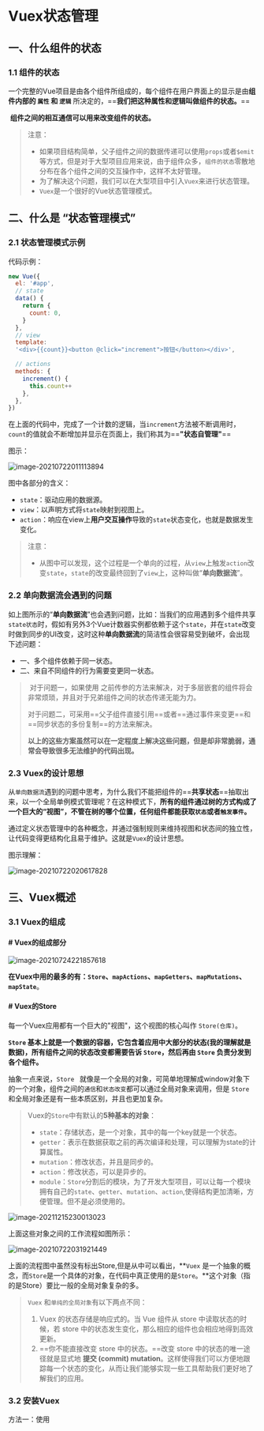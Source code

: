 # Vuex状态管理

## 一、什么组件的状态

### 1.1 组件的状态

​		一个完整的Vue项目是由各个组件所组成的，每个组件在用户界面上的显示是由**组件内部的 `属性` 和 `逻辑`** 所决定的，==**我们把这种属性和逻辑叫做组件的状态。**==

​		**组件之间的相互通信可以用来改变组件的状态。**

>注意：
>
>- 如果项目结构简单，父子组件之间的数据传递可以使用`props`或者`$emit`等方式，但是对于大型项目应用来说，由于组件众多，`组件的状态`零散地分布在各个组件之间的交互操作中，这样不太好管理。
>- 为了解决这个问题，我们可以在大型项目中引入`Vuex`来进行状态管理。
>- `Vuex`是一个很好的Vue状态管理模式。



## 二、什么是 “状态管理模式”

### 2.1 状态管理模式示例

代码示例：

```js
new Vue({
  el: '#app',
  // state
  data() {
    return {
      count: 0,
    }
  },
  // view
  template:
  '<div>{{count}}<button @click="increment">按钮</button></div>',

  // actions
  methods: {
    increment() {
      this.count++
    },
  },
})
```

在上面的代码中，完成了一个计数的逻辑，当`increment`方法被不断调用时，`count`的值就会不断增加并显示在页面上，我们称其为==**"状态自管理"**==

图示：

![image-20210722011113894](https://cdn.jsdelivr.net/gh/threey333/Picture/img/20211117004833.png)

图中各部分的含义：

- `state`：驱动应用的数据源。
- `view`：以声明方式将`state`映射到视图上。
- `action`：响应在view上**用户交互操作**导致的`state`状态变化，也就是数据发生变化。

>注意：
>
>- 从图中可以发现，这个过程是一个单向的过程，从`view`上触发`action`改变`state`，`state`的改变最终回到了`view`上，这种叫做“**单向数据流**”。



### 2.2 单向数据流会遇到的问题

如上图所示的“**单向数据流**”也会遇到问题，比如：当我们的应用遇到多个组件共享`state状态`时，假如有另外3个Vue计数器实例都依赖于这个`state`，并在`state`改变时做到同步的UI改变，这时这种**单向数据流**的简洁性会很容易受到破坏，会出现下述问题：

- 一、多个组件依赖于同一状态。
- 二、来自不同组件的行为需要变更同一状态。

>​		对于问题一，如果使用 之前传参的方法来解决，对于多层嵌套的组件将会非常烦琐，并且对于兄弟组件之间的状态传递无能为力。
>
>​		对于问题二，可采用==父子组件直接引用==或者==通过事件来变更==和==同步状态的多份复制==的方法来解决。
>
>​		**以上的这些方案虽然可以在一定程度上解决这些问题，但是却非常脆弱，通常会导致很多无法维护的代码出现。**



### 2.3 Vuex的设计思想

​		从`单向数据流`遇到的问题中思考，为什么我们不能把组件的==**共享状态**==抽取出来，以一个全局单例模式管理呢？在这种模式下，**所有的组件通过树的方式构成了一个巨大的“视图”，不管在树的哪个位置，任何组件都能获取`状态`或者`触发事件`。**

​		通过定义状态管理中的各种概念，并通过强制规则来维持视图和状态间的独立性，让代码变得更结构化且易于维护。这就是`Vuex`的设计思想。

图示理解：

![image-20210722020617828](https://cdn.jsdelivr.net/gh/threey333/Picture/img/20211117004840.png)



## 三、Vuex概述

### 3.1 Vuex的组成

#### # Vuex的组成部分

![image-20210724221857618](https://cdn.jsdelivr.net/gh/threey333/Picture/img/20211117004844.png)

**在Vuex中用的最多的有：`Store`、`mapActions`、`mapGetters`、`mapMutations`、`mapState`**。



#### # Vuex的Store

每一个Vuex应用都有一个巨大的"视图"，这个视图的核心叫作 `Store(仓库)`。

**`Store` 基本上就是一个数据的容器，它包含着应用中大部分的状态(我的理解就是数据)，所有组件之间的状态改变都需要告诉 `Store`，然后再由 `Store` 负责分发到各个组件。**

抽象一点来说，`Store ` 就像是一个全局的对象，可简单地理解成window对象下的一个对象，组件之间的`通信`和`状态改变`都可以通过全局对象来调用，但是 `Store  ` 和全局对象还是有一些本质区别，并且也更加复杂。

>Vuex的`Store`中有默认的**5种基本的对象**：
>
>- `state`：存储状态，是一个对象，其中的每一个key就是一个状态。
>- `getter`：表示在数据获取之前的再次编译和处理，可以理解为state的计算属性。
>- `mutation`：修改状态，并且是同步的。
>- `action`：修改状态，可以是异步的。
>- `module`：`Store`分割后的模块，为了开发大型项目，可以让每一个模块拥有自己的`state`、`getter`、`mutation`、`action`,使得结构更加清晰，方便管理。但不是必须使用的。

![image-20211215230013023](https://cdn.jsdelivr.net/gh/threey333/Picture/img/20211215230021.png)

上面这些对象之间的工作流程如图所示：

![image-20210722031921449](https://cdn.jsdelivr.net/gh/threey333/Picture/img/20211117004848.png)

上面的流程图中虽然没有标出Store,但是从中可以看出，**`Vuex` 是一个抽象的概念，而`Store`是一个具体的对象，在代码中真正使用的是`Store`。**这个对象（指的是Store）要比一般的全局对象复杂的多。

>`Vuex` 和`单纯的全局对象`有以下两点不同：
>
>1. Vuex 的状态存储是响应式的。当 Vue 组件从 store 中读取状态的时候，若 store 中的状态发生变化，那么相应的组件也会相应地得到高效更新。
>2. ==你不能直接改变 store 中的状态。==改变 store 中的状态的唯一途径就是显式地 **提交 (commit) mutation**。这样使得我们可以方便地跟踪每一个状态的变化，从而让我们能够实现一些工具帮助我们更好地了解我们的应用。



### 3.2 安装Vuex

方法一：使用<script>标签的方式导入Vuex，**前提是必须先导入Vue.js**。

```html
<script src="https://cdn.jsdelivr.net/npm/vue@2.6.14/dist/vue.js"></script>
<script src="https://unpkg.com/vuex@3.6.2/dist/vuex.js"></script>
```

方法二：使用npm安装Vuex。

```bash
npm install vuex --save
```

方法三：使用Yarn安装Vuex。

```bash
yarn add vuex
```

**在一个模块化的打包系统中，您必须显式地通过 `Vue.use()` 来安装 Vuex：**

```js
import Vue from 'vue'
import Vuex from 'vuex'

Vue.use(Vuex) // ==>这样在Vue实例对象才能使用该插件
```



>**==注意：==**
>
>Vuex 依赖 [Promise (opens new window)](https://developer.mozilla.org/zh-CN/docs/Web/JavaScript/Guide/Using_promises)。如果你支持的浏览器并没有实现 Promise (比如 IE)，那么你可以使用一个 polyfill 的库，例如 [es6-promise (opens new window)](https://github.com/stefanpenner/es6-promise)。
>
>你可以通过 CDN 将其引入：
>
>```html
><script src="https://cdn.jsdelivr.net/npm/es6-promise@4/dist/es6-promise.auto.js"></script>
>```
>
>然后 `window.Promise` 会自动可用。
>
>如果你喜欢使用诸如 npm 或 Yarn 等包管理器，可以按照下列方式执行安装：
>
>```bash
>npm install es6-promise --save # npm
>yarn add es6-promise # Yarn
>```
>
>或者更进一步，将下列代码添加到你使用 Vuex 之前的一个地方：
>
>```js
>import 'es6-promise/auto'
>```
>
>



### 3.3 一个简单的Store案例

代码示例：

```html
<script src="./Vue资源文件/vue.js"></script>
<script src="./Vue资源文件/vuex.js"></script>
<script>
  const store = new Vuex.Store({
    state: {
      count: 0,
    },
    mutations: {
      increment:function (state) {
        state.count++
      },
    },
  })
  store.commit('increment')
  console.log(store.state.count)
</script>
```

**==注意：commit方法的参数就是store中定义得到mutation的key值。==**

![image-20210722042645041](https://cdn.jsdelivr.net/gh/threey333/Picture/img/20211117004855.png)

代码演示图示：

![image-20210722040130457](https://cdn.jsdelivr.net/gh/threey333/Picture/img/20211117004859.png)

为了在 Vue 组件中能访问到 `this.$store` property，我们需要为 Vue 实例提供创建好的 store。做法如下：

```js
new Vue({
  el: '#app',
  store: store,
  //ES6 则是执行属性简洁表示法store.
})
```



### 3.4 与Vue组件简单配合使用案例

代码：在 `App.vue` 组件中：

```html
<template>
  <div id="app">
    <button @click="add">点我+3</button>
    <h1>{{count}}</h1>
  </div>
</template>

<script>
export default {
  name: 'App',
  props: {
    result: {
      type: String,
      default: 'You look so good'
    }
  },
  data () {
    return {
      title: 'hello world'
    }
  },
  computed: {
    ...mapState({ count: state => state.count }),
    fullName () {
      return this.$store.getters.fullName
    }
  },
  methods: {
    add () {
      this.increment({ num: 3 })
    },
    ...mapMutations({
      increment: 'increment'  // =>这里使用别名，别名的键值对应的是mutations中的方法
    })
  }
}
```

在 `mutations.js` 中：

```js
export default {
  increment (state, { num }) {
    state.count += num
  }
}

//=>结果是每次点击按钮都会+3
```



### 3.5 总结

再次强调，我们通过`提交 mutation `的方式，而非直接改变 `store.state.count`，是因为我们想要更明确地追踪到状态的变化。这个简单的约定能够让你的意图更加明显，这样你在阅读代码的时候能更容易地解读应用内部的状态改变。此外，这样也让我们有机会去实现一些能记录每次状态改变，保存状态快照的调试工具。有了它，我们甚至可以实现如时间穿梭般的调试体验。

**由于 store 中的状态是响应式的，在组件中调用 store 中的状态简单到仅需要在计算属性中返回即可。触发变化也仅仅是在组件的 methods 中提交 mutation。**

```vue
在Vue组件中
...
computed:{
  info(){
    return this.$store.state.info
  }
}，
methods:{
  changeInfo(){
    this.$store.commit('changeInfo')
  }
}
```



## 四、State

### 4.1 State的用法

`state`的主要作用是保存状态，通俗来讲，状态就是由 **"键-值对"**组成的对象。

> **在Vue组件中，读取状态最简单的方法就是在计算属性中返回某个状态。**

代码示例：

```js
<div id="app">
  <counter />
  </div>
<script src="./Vue资源文件/vue.js"></script>
<script src="./Vue资源文件/vuex.js"></script>
<script>
  // 定义store
  const store = new Vuex.Store({
    // 状态是由键值对所组成的对象
    state: {
      count: 3,
    },
    mutations: {
      increment: function (s) {
        s.count++
      },
    },
  })

// 注册子组件
const counter = {
  template: `<div><h1>{{count}}</h1></div>`,
  computed: {
    count: function () {
      return this.$store.state.count //通过this.$store.state可以获取state
    },
  },
}

const vm = new Vue({
  el: '#app',
  store,
  components: {
    counter,
  },
})
</script>
```

结果图示：

![image-20210723003044357](https://cdn.jsdelivr.net/gh/threey333/Picture/img/20211117004908.png)



### 4.2 State的总结

总结：

一、**==在Vue的根实例中注册store选项，该store实例就会注入到根组件下的所有子组件中。==**

二、通过这样，所有的子组件能通过 `this.$store`访问到 `store`选项，然后更新store和counter组件的实现。

![image-20210723004107264](https://cdn.jsdelivr.net/gh/threey333/Picture/img/20211117004927.png)

更新：

![image-20210723004139954](https://cdn.jsdelivr.net/gh/threey333/Picture/img/20211117004946.png)

![image-20210723004159252](https://cdn.jsdelivr.net/gh/threey333/Picture/img/20211117004950.png)

三、将Store中的`state`赋值给计算属性，这样能构成一条响应式的链路，一旦store中的`state`发生变化，就会触发计算属性也发生变化，这样就能达到==动态更新==。

```js
computed: {
  count: function () {
    return this.$store.state.count //通过this.$store.state可以获取state
  },
}
```

**简单来说就是：今后开发的时候，为了方便使用store中的状态数据，可以把state状态数据赋值给某个组件中的计算属性。**



### 4.3 mapState辅助函数

当一个组件需要获取多个状态的时候，将这些状态都声明为**计算属性**会有些重复和冗余。为了解决这个问题，我们可以使用 **`mapState`** 辅助函数帮助我们生成计算属性，这样能减轻我们的工作量。

==**注意：mapState辅助函数的参数必须数组或对象**==

>**提示：**
>
>- `mapState`辅助函数是Vuex全局对象下的一个方法。
>
>  ```js
>  Vuex.mapState
>  ```
>
>  ![image-20210723013310086](https://cdn.jsdelivr.net/gh/threey333/Picture/img/20211117004957.png)
>
>  ![image-20210723013229865](https://cdn.jsdelivr.net/gh/threey333/Picture/img/20211117005003.png)
>
>  

代码示例：

```html
<div id="app">
  <template>
    <h1>{{countPlusLocalCount}}</h1>
  </template>
</div>
```

```js
const store = new Vuex.Store({
  state: {
    count: 3,
  },
})
const vm = new Vue({
  el: '#app',
  store,
  data() {
    return {
      localCount: 4,
    }
  },
  computed: Vuex.mapState({
    // 箭头函数可使代码更简练
    count: state => state.count,
    // countAlias即计算别名，这里传字符串参数 'count' 等同于 `state => state.count`
    countAlias: 'count',
    // 为了能够使用 `this` 获取局部状态，必须使用常规函数
    countPlusLocalCount: function (state) { 
      return state.count + this.localCount    //两个相加为7
    },
  }),
})
```

结果图示：

![image-20210723015453576](https://cdn.jsdelivr.net/gh/threey333/Picture/img/20211117005008.png)



#### # mapState辅助函数的参数是对象形式

当 `mapState` 辅助函数的参数是对象形式时，有三种写法：

1. 使用箭头函数写法（优点：简洁。缺点：不能获取当前组件的this）
2. 起别名写法
3. 使用普通函数写法 （优点：可以获取当前组件this，然后可以获取当前组件的状态数据）

```js
// 第一种：使用箭头函数写法
computed: {
  ...mapState({
    count: state => state.count
  }), // 使用箭头函数的形式
},

  // 第二种：起别名写法
computed: {
  ...mapState({
    // count: state => state.count
    count: 'count'
  }), 
}


// 第三种：使用普通函数的写法
computed: {
  ...mapState({
    count: function (state) {
      return state.count + this.localCount
    }
  }),
}
```

==注意：==使用箭头函数写法和普通函数写法的时候，key的名称可以自己起。



#### # mapState辅助函数的参数是数组形式

当映射的计算属性的名称与 state 的子节点名称相同时，我们也可以给 `mapState` 传一个**字符串数组**.

代码示例：

```js
const store = new Vuex.Store({
  state: {
    count: 3,
  },
})
const vm = new Vue({
  el: '#app',
  store,
  data() {
    return {
      localCount: 4,
    }
  },
  computed: Vuex.mapState([
    // 映射 this.count 为 store.state.count
    'count'
  ]),
})
```



### 4.4 mapState辅助函数中的别名

有时候，我们映射的时候，想给计算属性起个新的名字,不想用原有的属性名，那就可以像下面这样做，用对象的形式取别名：

```html
<div id="app">{{newName}} {{newage}}</div>
```

```js
const store = new Vuex.Store({
  state: {
    name: '生煎火龙果',
    age: 30,
  },
})

const vm = new Vue({
  store,
  el: '#app',
  computed: Vuex.mapState({
    // 如果想给计算属性起一个新的名字，可以使用别名
    newName: 'name',
    newage: 'age',
  }),
})
```

结果图示：

![image-20210723162256862](https://cdn.jsdelivr.net/gh/threey333/Picture/img/20211117005027.png)





### 4.5 mapState函数利用对象扩展运算符将其与computed属性一起使用

#### # 用法原理说明

**`mapState` 函数返回的是一个对象。**

利用**对象扩展运算符**将`mapState`返回的最终对象传给`computed`计算属性。这样就能将`mapState`函数与`computed`属性一起使用。

```js
computed: {
  localComputed () { /* ... */ },
    // 使用对象展开运算符将此对象混入到外部对象中
    ...mapState({
      // ...
    })
}
```

> **原理：**
>
> **`computed`属性对应的就是一个对象，在对象里面使用对象扩展运算符将 `mapState` 函数返回的对象里面所有可遍历的属性，拷贝到当前对象之中。**

原理简单示例如下：

```js
let obj1 = {
  a: 3,
  b: 5
};
console.log({ ...obj1 });   
结果  //{a: 3, b: 5}
```



#### # 具体用法示例

**具体用法示例代码：**

```html
<div id="app">
  <h1>{{title}}</h1>
  <h2>{{totalTitle}}</h2>
  <h3>{{sumcount}}</h3>
</div>
```

```js
// 对象实例化store
const store = new Vuex.Store({
  state: {
    count1: 10,
    count2: 20,
    title: 'mapState辅助函数配合computed属性使用',
  },
})

const vm = new Vue({
  store,
  el: '#app',
  data() {
    return {
      name: 'yyy',
    }
  },
  computed: {
    title() {
      return this.$store.state.title
    },
    // mapState函数返回的是一个对象
    ...Vuex.mapState({
      totalTitle: function (state) {
        return state.title + this.name
      },
      sumcount: state => state.count1 + state.count2,
    }),
  },
})
```

在脚手架项目开发中，`mapState` 辅助函数需要先导入进来再使用。

```js
import { mapState } from 'vuex'  // => 从vuex解构出mapState辅助函数，然后导入到当前组件中使用。
export default {
  name: 'App',
  components: {
    tabBar
  },
  data() {
    return {
      name: 'yyy',
    }
  },
  computed: {
    title() {
      return this.$store.state.title
    },
    // mapState函数返回的是一个对象
    ...mapState({
      totalTitle: function (state) {
        return state.title + this.name
      },
      sumcount: state => state.count1 + state.count2,
    }),
  },
},
```

结果示例：

![image-20210723023852553](https://cdn.jsdelivr.net/gh/threey333/Picture/img/20211117005033.png)



## 五、Getters

### 5.1 getters的使用

- 如果需要对`Store`中`state状态数据`进行**二次加工**或者**添加一些业务逻辑**，那么这些操作只能在**各自组件的computed属性中进行。**

- 但是如果各组件都需要进行这个相同操作，那么就需要重复多次写，这样会显得很麻烦，这时Vuex中的`Getters对象`就能很好解决这个问题。
- Vuex 允许我们在 store 中定义 `“getters”`（可以认为是 store 的计算属性）。**就像计算属性一样，getter 的返回值会根据它的依赖被缓存起来，且只有当它的依赖值发生了改变才会被重新计算。**

getters的使用：

```html
<div id="app">
  <h1>{{totalcount}}</h1>
</div>
```

```js
const store = new Vuex.Store({
  state: {
    count: 3,
  },
  getters: {
    getFormatCount: function (state) {
      // 对状态数据进行二次加工
      let str = '物料总价:' + state.count * 10 + '元'
      return str
    },
  },
})

const vm = new Vue({
  el: '#app',
  computed: {
    totalcount: function () {
      return this.$store.getters.getFormatCount
    },
  },
  store,
})
```

图示：

![image-20210723173432190](https://cdn.jsdelivr.net/gh/threey333/Picture/img/20211117005038.png)



### 5.2 Getters 可以接受其他 getter 作为第二个参数

`Getters` 中的方法除了有`state`参数之外，也可以接收第二个参数 `getter`，这样就能调用其它 `getter` 的方法，达到复用的效果。

getters方法第二个参数代码示例如下：

```js
getters:{
  otherCount:function(){...},
  getFormatCount:function(state,getters){
      return state.count+getters.otherCount
   }
}
```

用法代码：

```js
const store = new Vuex.Store({
  state: {
    name1: '油炸皮卡丘',
    name2: '蟹汉堡王',
  },
  getters: {
    // 对state状态数据进行二次加工
    sumname: function (state) {
      return `我要吃${state.name1}`
    },
    totalname: function (state, getters) {
      return getters.sumname + '和' + state.name2
    },
  },
})
new Vue({
  el: '#app',
  store,
  computed: {
    totalsum() {
      return this.$store.getters.totalname
    },
  },
})
```

结果图示：

![image-20210723203657740](https://cdn.jsdelivr.net/gh/threey333/Picture/img/20211117005044.png)



### 5.3 getters计算属性返回一个函数

**在Vue组件中通过让getter返回一个函数，来实现给getter传参。**

代码演示：

在 `src/store/index.js` 中：

```js
import Vue from 'vue'
import Vuex from 'vuex'
import state from './state.js'
import getters from './getters.js'
import mutations from './mutations.js'

Vue.use(Vuex)

export default new Vuex.Store({
  state,
  getters,
})
```

在组件文件中：

```vue
<template>
  <div id="app">
    <h1>{{ total }}</h1>
    <h1>{{ total }}</h1>
    <h1>{{ total }}</h1>
    <h1>{{ total }}</h1>
    <h1>{{ total }}</h1>
  </div>
</template>

export default {
  name: 'App',
  computed: {
    total () {
      return this.$store.getters.getFormatCount(30) // => 传递参数30
    }
  },
}
```

在 `getters.js` 中：

```js
export default {
  getFormatCount (state) {
    console.log('执行了1')
    return function (unit) {
      console.log('执行了2')
      return `物价总价:${state.count * unit}元`
    }
  }
}
```

 结果图示：

![image-20211216224934151](C:\Users\YYY\AppData\Roaming\Typora\typora-user-images\image-20211216224934151.png)

>**提示：**
>
>**在getters方法中通过return返回一个函数function，有时有利于你在store中查询某个符合条件的state状态数组数据。**

代码示例：

```js
const store = new Vuex.Store({
  state: {
    todos: [
      { id: 1, text: '...', done: true },
      { id: 2, text: '...', done: false },
    ],
  },
  getters: {
    getTodoById: state => id => {
      return state.todos.find(item => item.id === id)
    },
  },
})
new Vue({
  el: '#app',
  store,
  computed: {
    selecttodo() {
      return this.$store.getters.getTodoById(2)
    },
  },
})
```

结果图示：

![image-20210723225108310](https://cdn.jsdelivr.net/gh/threey333/Picture/img/20211117005106.png)

**==注意：getters在通过方法访问时，每次都会取调用方法，而不是读取缓存的结果。==**



### 5.4 mapGetters辅助函数

#### # mapGetters辅助函数的使用

`mapGetters` 辅助函数仅仅是将 `store` 中的 `getters` 映射到局部计算属性：

```html
<div id="app">
  <h1>{{totaltitle}}</h1>
  <h1>{{doneTodos}}</h1>
  <h1>{{author}}</h1>
</div>
```

```js
const store = new Vuex.Store({
  state: {
    todoList: [
      { id: 1, text: '...', done: true },
      { id: 2, text: '...', done: false },
      { id: 3, text: '...', done: true },
    ],
    name: 'threey',
  },
  getters: {
    doneTodos(state) {
      return state.todoList.filter(item => item.done).length
    },
    author(state) {
      return state.name + '最棒啊！'
    },
  },
})
new Vue({
  el: '#app',
  store,
  data() {
    return {
      title: 'mapGetters',
    }
  },
  computed: {
    totaltitle() {
      return this.title + '辅助函数的使用'
    },
    // 使用对象扩展运算符将 getter 混入 computed 对象中
    ...Vuex.mapGetters(['doneTodos', 'author']),
  },
})
```

结果：

![image-20210723232337843](https://cdn.jsdelivr.net/gh/threey333/Picture/img/20211117005115.png)

#### # getter属性取别名

如果你想将一个 getter 属性另取一个名字，使用**对象形式**：

```js
...mapGetters({
  // => this.otherauthorname 映射为 this.$store.getters.author
   otherauthorname: 'author',
})
```



## 六、Mutations

### 6.1 理解Mutations

**更改 Vuex 的 store 中的状态的唯一方法是`提交mutation`。**

Vuex 中的 `mutations` 非常类似于事件：每个 mutation 都有一个字符串的 **`事件类型 (type)`** 和 一个 **`回调函数 (handler)`**。这个回调函数就是我们实际进行状态更改的地方，并且它会接受 `state` 作为第一个参数：

代码示例：

```html
<div id="app">
  <h1>{{changecount}}</h1>
  <button @click="clickCallback">增加</button>
</div>
```

```js
const store = new Vuex.Store({
  state: {
    count: 1,
  },
  mutations: {
    increment(state) {
      // 变更状态
      state.count++
    },
  },
})

const vm = new Vue({
  el: '#app',
  store,
  computed: {
    changecount() {
      return this.$store.state.count
    },
  },
  methods: {
    clickCallback() {
      // 触发一个类型为increment的mutation时就会调用该函数
      this.$store.commit({
        type: 'increment',
      })
    },
  },
})
```

结果：

![image-20210724001926201](https://cdn.jsdelivr.net/gh/threey333/Picture/img/20211117005123.png)

>注意点：
>
>- 你不能直接调用一个 `mutation handler`。这个选项更像是事件注册：“当触发一个类型为 `increment` 的 mutation 时，则就会调用此函数。”要唤醒一个 mutation handler，你需要以相应的` type` 调用 **store.commit** 方法：
>
>  ```js
>  store.commit('increment')
>  ```
>
>- `type`则相当于`mutation`的事件类型，即 `store`中定义的`mutations`的一个==key值==，如上面代码中 `increment`就是一个key值。



### 6.2 Mutations第二个参数是必须一个对象形式

你可以向 `store.commit` 传入额外的参数，即 mutation 的 **载荷（payload）**

>载荷就是`commit方法`除了第一个参数外，其它参数都被当作是载荷，这样在store的mutations方法中就可以获取该数据

示例：

```js
mutations: {
  increment (state, n) {
    state.count += n
  }
}
```

```js
store.commit('increment', 10)
```

在大多数情况下，`commit方法`的载荷应该是一个==对象==，这样可以包含多个字段并且记录的 mutation 会更易读：

```js
// ...
mutations: {
  increment (state, payload) {
    state.count += payload.amount
  }
}

```

```js
store.commit('increment', {
  amount: 10
})
```



### 6.3  对象风格的提交方式

提交 mutation 的另一种方式是直接使用包含 `type` 属性的对象：

```js
store.commit({
  type: 'increment',
  amount: 10
})
```

当使用对象风格的提交方式，整个对象都作为载荷传给 `mutation 函数`，因此 handler 保持不变：

```js
mutations: {
  increment (state, payload) {
    state.count += payload.amount
  }
}
```



### 6.4 Mutation 需遵守 Vue 的响应规则

既然 Vuex 的 store 中的状态是响应式的，那么当我们变更状态时，监视状态的 Vue 组件也会自动更新。这也意味着 Vuex 中的 mutation 也需要与使用 Vue 一样遵守一些注意事项：

1. 最好提前在你的 store 中初始化所有所需属性。
2. 当需要在对象上添加新属性时，你应该

- 使用 `Vue.set(obj, 'newProp': 123)`, 或者

- 以新对象替换老对象。例如，利用**ES6的对象扩展运算符**我们可以这样写：

  ```js
  state.obj = { ...state.obj, newProp: 123 }
  ```



###  6.5 Mutation 必须是同步函数

一条重要的原则就是要记住 **`mutation` 必须是同步函数**。

为什么必须是同步函数，我们来用一个例子说明：

```html
<div id="app">
  <h1>{{totalCount}}</h1>
  <button @click="clickCallback">增加</button>
</div>
```

```js
const store = new Vuex.Store({
  state: {
    count: 2,
  },
  mutations: {
    someMutation(state) {
      setTimeout(() => {
        state.count++
      }, 1000)
    },
  },
})
const vm = new Vue({
  el: '#app',
  store,
  computed: {
    totalCount() {
      return this.$store.state.count
    },
  },
  methods: {
    clickCallback() {
      this.$store.commit('someMutation')
    },
  },
})
```

> **提示：**
>
> 解析这个例子之前先理清楚**异步函数和回调函数的区别：**
>
> - 异步任务函数一定有回调函数。
> - 回调函数不一定是异步任务函数，也有可能是同步任务函数。

所以上面这个例子中，当回调函数`setTimeout`触发`state.count++`时，可以明显地看到在延时1秒之后，状态改变了，这看起来确实可以达到效果，但是Vue并不推荐这样做，这是由于之前我们提到过的==Chrome浏览器的VueDevTools==。VueDevTools如下图所示：

![image-20210724220350974](https://cdn.jsdelivr.net/gh/threey333/Picture/img/20211117005131.png)

现在想象，我们正在 debug 一个 app 并且观察 devtool 中的 `mutation 日志`。每一条 mutation 都被正常记录，devtools 都需要捕捉到前一状态和后一状态的快照。然而，在上面的例子中 mutation 中的异步函数中的回调打破了这个机制，让调式工作无法完成：因为当 mutation 触发的时候，回调函数还没有被调用，devtools 不知道什么时候回调函数实际上被调用——==**实质上任何在回调函数中进行的状态改变都是不可追踪的。**==

![image-20210724221316463](https://cdn.jsdelivr.net/gh/threey333/Picture/img/20211117005137.png)



### 6.6 Vuex中的mapMutations辅助函数

`mapMutations辅助函数` 返回的是一个对象。

#### # 数组形式使用mapMutations

当映射的`事件类型（即type）`与mutations中的`key值`相同，则可以**数组的形式**使用。

```html
<div id="app">
  <h1>{{count}}</h1>
  <h1>{{title}}</h1>
  <button @click="increase(10)">点击一下</button>
  <button @click="totaltitle">点我</button>
</div>
```

```js
const store = new Vuex.Store({
  state: {
    count: 3,
    title: '油炸皮卡丘',
  },
  mutations: {
    increase(state, params) {
      // frequency:次数
      console.log(params)
      state.count = state.count * params
    },
    totaltitle(state) {
      state.title = state.title + ',我喜欢吃哈哈哈'
    },
  },
})
const vm = new Vue({
  el: '#app',
  store,
  computed: {
    count() {
      return this.$store.state.count
    },
    title() {
      return this.$store.state.title
    },
  },
  methods: {
    ...Vuex.mapMutations([
      // 将 `this.increase()` 映射为 `this.$store.commit('increase')`
      'increase',
      // 这里`this.totaltitle()` 映射为 `this.$store.commit('totaltitle')`
      'totaltitle',
    ]),
  },
})
```

验证过程示意图：

![image-20210725020246411](https://cdn.jsdelivr.net/gh/threey333/Picture/img/20211117005151.png)

点击变化后：

![image-20210725020406998](https://cdn.jsdelivr.net/gh/threey333/Picture/img/20211117005155.png)



#### # 对象形式使用mapMutations

使用对象形式将`mapMutations`混入`methods`中，可以对其取**"别名"**。

还是拿上面的例子演示：

```js
...Vuex.mapMutations({
  addCount: 'increase',
  reviesTitle: 'totaltitle',
}),
// 这里是将 
// this.addCount()` 映射为 `this.$store.commit('increase')
// this.reviesTitle()` 映射为 `this.$store.commit('reviesTitle')
```

这样是也可行的。



### 6.7 Mutation总结

在Vuex中，`mutation`都是同步事务，如果要解决异步问题，则需要Vuex中的`action`。



## 七、Actions

### 7.1 了解Actions

`Action` 类似于 `mutation`，不同在于：

- `Action` 提交的是 `mutation`，而==不是直接变更状态==。
- `Action` ==可以包含任意异步操作==。

可以这么理解，**为了解决异步更改state的问题**，需要在 mutation前加一层 `action`,我们直接操作 `action`，然后让 `action`操作 `mutation`。

![image-20210725031111594](https://cdn.jsdelivr.net/gh/threey333/Picture/img/20211117005202.png)

示例代码：

```html
<div id="app">
  <h1>{{title}}</h1>
  <h1>{{count}}</h1>
  <button @click="clickCallback">点击一下</button>
</div>
```

```js
const store = new Vuex.Store({
  state: {
    count: 3,
  },
  mutations: {
    increament(state, params) {
      state.count = state.count + params.num
    },
  },
  actions: {
    increamentAction(context, params) {
      // 在action里面会去调用mutations
      context.commit('increament', params)
    },
  },
})

const vm = new Vue({
  el: '#app',
  store,
  data: {
    title: 1,
  },
  computed: {
    count() {
      return this.$store.state.count
      // 通过this.$store.state可以获取state
    },
  },
  methods: {
    clickCallback() {
      // 通过this.$store.dispatch调用action
      this.$store.dispatch('increamentAction', {
        num: 4,
      })
    },
  },
})
```

`Action 函数`接受一个与 **store 实例具有相同方法和属性的 context 对象**，因此你可以调用 `context.commit` 提交一个 mutation，或者通过 `context.state` 和 `context.getters` 来获取 state 和 getters。

结果图示：

![image-20210725031030881](https://cdn.jsdelivr.net/gh/threey333/Picture/img/20211117005209.png)

**技巧提示：**

实践中，我们会经常用到 `函数参数中的对象解构` 来简化代码（特别是我们需要调用 `commit` 很多次的时候）：

```js
actions: {
  // => 从context这个对象中解构出来个commit
  increment ({ commit }) {
    commit('increment')
  }
}
```



### 7.2 Actions内部执行异步操作

由于 `mutation`必须同步执行这个限制，所以异步函数操作只能放在`actions`内部进行。

代码示例：

```js
...
actions: {
  increamentAction(context, params) {
    setTimeout(() => {
      context.commit('increament', params)
    }, 1000)
  },
},
```

> **结果：**
>
> **把异步操作逻辑放在`actions`中，这样对于`mutation`其实是同步的，Chrome浏览器的Vue DevTools也可以追踪到每一次的`state状态数据`的改变。**



### 7.3 Actions的第二个参数必须是一个对象

`Actions` 的第二个参数必须是一个对象。我们在实际开发中可以从该对象解构出来一些我们想要的数据。 

```js
// 以载荷形式分发
store.dispatch('incrementAsync', {
  amount: 10
})
```



### 7.4 以对象方式进行dispatch分发

当 `dispatch` 分发的时候，第一个参数是 `actions` 方法名，第二个参数是对象。

```js
// 以对象形式分发
store.dispatch({
  type: 'incrementAsync',
  amount: 10
})

//或者 
store.dispatch('incrementAsync',{ amount:10 })
```



### 7.5 Vuex中的mapActions辅助函数

在组件中使用 `this.$store.dispatch('xxx')` 分发 action，或者使用 `mapActions` 辅助函数将组件的 `methods` 映射为 `store.dispatch` 调用（需要先在根节点注入 `store`）：

```js
import { mapActions } from 'vuex'

export default {
  // ...
  methods: {
    //数组形式
    ...mapActions([
      'increment', // 将 `this.increment()` 映射为 `this.$store.dispatch('increment')`

      // `mapActions` 也支持载荷：
      'incrementBy' // 将 `this.incrementBy(amount)` 映射为 `this.$store.dispatch('incrementBy', amount)`
    ]),
    
    //对象形式
    ...mapActions({
      add: 'increment' // 将 `this.add()` 映射为 `this.$store.dispatch('increment')`
    })
  }
}

//使用的时候：
this.add({参数}) 或 this.increment({参数})
```



### 7.6 Actions中的处理函数返回的是Promise对象

在`Actions`中返回一个 `Promise对象`，以便准确地获取异步`Actions`执行完成后的时间点：

```html
<div id="app">
  <h1>{{count}}</h1>
  <button @click="clickCallback">点击一下</button>
</div>
```

```js
const store = new Vuex.Store({
  state: {
    count: 3,
  },
  mutations: {
    increment(state, params) {
      state.count = state.count + params.num
    },
  },
  actions: {
    incrementAction(context, params) {
      // 在action中返回一个Promise对象的情况
      return new Promise((resolve, reject) => {
        setTimeout(() => {
          context.commit('increment', params)
          resolve('1')
        }, 1000)
      })
    },
  },
})

const vm = new Vue({
  el: '#app',
  store,
  computed: {
    count() {
      return this.$store.state.count //通过this.$store.state可以获取state
    },
  },
  methods: {
    clickCallback() {
      // 通过this。$store.dispatch调用action
      // 而且store.dispatch可以处理被触发的action的处理函数返回的promise,并且store.dispatch 仍旧返回Promise：

      this.$store
        .dispatch('incrementAction', {
        num: 4,
      })
        .then(value => console.log(value))
    },
  },
})
```



### 7.7 Actions内部触发另外一个action

在一个`actions`内部，可以获取当前的 `state` 或者触发另外一个 `actions`。

简单是示例：

```js
...
actions:{
  incrementAction:function(context){
    if(context.state.count>1){
      context.dispatch('actionOther')
    }
  }，
  actionOther:function(){
    console.log('actionOther')
  }
}
```

案例演示：

```html
<div id="app">
  <h1>{{count}}</h1>
  <button @click="clickCallback">点击一下</button>
</div>
```

```js
const store = new Vuex.Store({
  state: {
    count: 3,
  },
  mutations: {
    increment1(state, params) {
      state.count = state.count + params.num
    },
    increment2(state, params) {
      state.count = state.count + params.num + 1
    },
  },
  actions: {
    incrementAction1(context, params) {
      // 在action中返回一个Promise对象的情况
      return new Promise((resolve, reject) => {
        setTimeout(() => {
          context.commit('increment1', params)
          resolve('1')
        }, 1000)
      })
    },
    incrementAction2({ commit, dispatch }, params) {
      return dispatch('incrementAction1', {
        num: 6,
      }).then(() => {
        // 提交increment2
        commit('increment2', params)
        return Promise.resolve('这里是incrementAction2')
      })
    },
  },
})

const vm = new Vue({
  el: '#app',
  store,
  computed: {
    count() {
      return this.$store.state.count //通过this.$store.state可以获取state
    },
  },
  methods: {
    clickCallback() {
      // 通过this。$store.dispatch调用action
      // 而且store.dispatch可以处理被触发的action的处理函数返回的promise,并且store.dispatch 仍旧返回Promise：
      this.$store
        .dispatch('incrementAction2', { num: 30 })
      // 由于dispatch返回的是promise对象，所以可以then
        .then(value => console.log(value))
    },
  },
})
```

结果图示：

![image-20210726004452521](https://cdn.jsdelivr.net/gh/threey333/Picture/img/20211117005220.png)

> **提示：**
>
> **一个 `store.dispatch` 在不同模块中可以触发多个 action 函数。在这种情况下，只有当所有触发函数完成后，返回的 Promise 才会执行。**



## 八、Modules

### 8.1 了解Modules

由于使用单一状态树，应用的所有状态会集中到一个比较大的对象。当应用变得非常复杂时，store 对象就有可能变得相当臃肿。

为了解决以上问题，Vuex 允许我们将 store 分割成**模块（module）**。每个模块拥有自己的 `state`、`mutation`、`action`、`getter`、甚至是嵌套子模块——从上至下进行同样方式的分割：

```js
const moduleA = {
  state: () => ({ ... }),
  mutations: { ... },
  actions: { ... },
  getters: { ... }
}

const moduleB = {
  state: () => ({ ... }),
  mutations: { ... },
  actions: { ... }
}

const store = new Vuex.Store({
  modules: {
    a: moduleA,
    b: moduleB
  }
})

store.state.a // -> moduleA 的状态
store.state.b // -> moduleB 的状态
```



### 8.2 什么context

`context`即上下文的意思。



### 8.3 模块的局部状态

对于模块内部的 `mutation` 和 `getter`，接收的第一个参数是**模块的局部状态对象**。

```js
const moduleA = {
  state: () => ({
    count: 0
  }),
  mutations: {
    increment (state) {
      // 这里的 `state` 对象是模块的局部状态
      state.count++
    }
  },

  getters: {
    doubleCount (state) {
      return state.count * 2
    }
  }
}
```

同样，对于模块内部的 `action`，局部状态通过 `context.state` 暴露出来，根节点状态则为 `context.rootState`：

```js
const moduleA = {
  // ...
  actions: {
    incrementIfOddOnRootSum ({ state, commit, rootState }) {
      if ((state.count + rootState.count) % 2 === 1) {
        commit('increment')
      }
    }
  }
}
```

对于模块内部的 `getter`，根节点状态会作为第三个参数暴露出来：

```js
const moduleA = {
  // ...
  getters: {
    sumWithRootCount (state, getters, rootState) {
      return state.count + rootState.count
    }
  }
}
```



### 8.4 命名空间

#### # 使用namespaced：true成为命名空间模块

默认情况下，模块内部的 action、mutation 和 getter 是注册在**全局命名空间**的——这样使得多个模块能够对同一个 `mutation`、`getters` 或 `action` 作出响应。

但是如果多个`module`有相同名字的`getters`、`mutation`或`action`，就会依次触发，这样可能会出现不是我们想要的结果。

如果希望模块具有更高的封装度和复用性，你可以通过添加 `namespaced: true` 的方式使其成为**`带命名空间的模块`**。当模块被注册后，它的所有 `getter`、`action` 及 `mutation` 都会自动根据模块注册的路径调整命名。例如：

```js
const moduleA = {
  // 通过添加namespaced:true的方式使其成为带命名空间的模块
  namespaced: true,
  state: {
    count: 3,
  },
  mutations: {
    increment: function (state) {
      console.log('moduleA')
      state.count++
    },
  },
  getters: {
    doubleCount: function (state) {
      return state.count * 2
    },
  },
  actions: {
    incrementAction: function ({ commit }) {
      commit('increment')
    },
  },
}

// 通过添加namespaced:true的方式使其成为带命名空间的模块
const moduleB = {
  //
  namespaced: true,
  state: {
    count: 4,
  },
  mutations: {
    increment: function (state) {
      console.log('moduleB')
      state.count++
    },
  },
  getters: {
    doubleCount: function (state) {
      return state.count * 2
    },
  },
  actions: {
    incrementAction: function ({ commit }) {
      commit('increment')
    },
  },
}

const counter = {
  template: `<div>
<h1>{{count}}</h1>
<button @click="clickCallback">增加</button>
</div>`,
  computed: {
    count() {
      // 通过this.$store.state.moduleA可以获取moduleA的state
      return this.$store.state.moduleA.count
    },
  },
  methods: {
    clickCallback: function () {
      // 通过this.$store.dispatch调用 'moduleA/incrementAction'指定的Action
      this.$store.dispatch('moduleA/incrementAction')
    },
  },
}

const store = new Vuex.Store({
  modules: {
    moduleA: moduleA,
    moduleB: moduleB,
  },
})

const vm = new Vue({
  el: '#app',
  store,
  components: {
    counter: counter,
  },
})
```



#### # 命名空间模块属性的调用

如果要调用一个`module`内部的 `actions`时，需要使用如下代码：

```js
this.$store.dispatch('moduleA/incrementAction')
```

![image-20210726201912296](https://cdn.jsdelivr.net/gh/threey333/Picture/img/20211117005233.png)

>- 模块中的 `dispatch方法参数`由==**"空间key+'/'+actions名"**==组成。例如：
>
>  ![image-20210726202354898](https://cdn.jsdelivr.net/gh/threey333/Picture/img/20211117005238.png)
>
>  除了调用指定命名空间的action外。

当然也可以调用指定命名空间的 `mutations`，或者是存取指定命名空间下的 `getters`，代码如下:

```js
this.$store.commit('moduleA/increment')
this.$store.getters['moduleA/doubleCount']
```

示例：

![image-20210726203351864](https://cdn.jsdelivr.net/gh/threey333/Picture/img/20211117005241.png)

![image-20210726203650858](https://cdn.jsdelivr.net/gh/threey333/Picture/img/20211117005246.png)



### 8.5 Module模块之间交互调用

若两个module之间进行交互调用，例如把moduleA的操作 `actions`或`mutations`，通知到moduleB的`actions`或`mutations`中，那么将 `{root:true}`作为第三参数传给`dispatch`或`commit`即可。

代码示例：

```js
.....
const moduleB = {
  namespaced: true,
  state: {
    count: 4,
  },
  mutations: {
    increment: function (state) {
      console.log('moduleB')
    },
  },
  getters: {
    doubleCount: function (state) {
      return state.count * 2
    },
  },
  actions: {
    incrementAction: function ({ commit, dispatch }) {
      // 在moduleB中提交moduleA相关的mutation
      commit('moduleA/increment', null, { root: true })
      // 或者
      dispatch('moduleA/incrementAction', null, { root: true })
    },
  },
}
```

>**说明：**
>
>- ==**第一个参数必须由 "空间key+'/'+actions名（或者mutations名）"组成**==，这样Vuex才能找到对应命名空间下的`actions`或者`mutation`。
>
>- 第二个参数是自定义传递的数据，默认为空。
>
>- 第三个参数是`{root:true}`
>
>  示例：
>
>  ![image-20210726231624395](https://cdn.jsdelivr.net/gh/threey333/Picture/img/20211117005252.png)



### 8.6 rootState和rootGetters参数的使用

举例：如果需要在moduleA内部的`getters`中或者`action`中存取全局的`state`或`getters`，**可以利用 `rootState` 和 `rootGetter` 作为第三个和第四个参数传入getters，同时也会通过 `context`对象的属性传入action。**

示例：

```js
const moduleA = {
  namespaced: true,
  state: {
    count: 3,
  },
  getters: {
    doubleCount: function (state, getters, rootState, rootGetters) {
      console.log(getters) //当前module的getters
      console.log(rootState) //全局的state->rootCount:4
      console.log(rootGetters) //全局的getters->rootDoubleCount:8
      return state.count * 3
    },
  },
  actions: {
    incrementAction: function ({ rootGetters, rootState }) {
      console.log(rootState)
      console.log(rootState.rootCount) //全局的state->rootCount：4
      console.log(rootState.moduleA.count) //模块A中的state->count:3
      console.log(rootGetters) //全局的getters->rootDoubleCount：8
      console.log(rootGetters['moduleA/doubleCount'])
    },
  },
}
const store = new Vuex.Store({
  state: {
    rootCount: 4,
  },
  getters: {
    rootDoubleCount: function (state) {
      return state.rootCount * 2
    },
  },
  modules: {
    moduleA,
  },
})
const vm = new Vue({
  el: '#app',
  store,
  computed: {
    count() {
      return this.$store.state.rootCount
    },
  },
  methods: {
    clickCallback: function () {
      this.$store.dispatch('moduleA/incrementAction')
    },
  },
})
```

其中：`getters部分`

![image-20210726235646024](https://cdn.jsdelivr.net/gh/threey333/Picture/img/20211117005300.png)

`actions部分`

![image-20210726235719441](https://cdn.jsdelivr.net/gh/threey333/Picture/img/20211117005306.png)



### 8.7 带命名空间的模块注册全局action(应用场景较少)

如需要在带命名空间的模块注册全局`actions`（虽然这种应用场景较少遇到），则可添加`root:true`将这个带入到`actions`定义的处理函数中。

示例代码：

```js
...
{
  actions:{
    someOtherAction:function(context){
      context.dispatch('someAction')
    }
  },
  modules:{
    moduleC:{
      namespaced:true,
      actions:{
        someAction:{
          root:true,
          handler:function(namespace,params){...} //  -> 'someAction'
                                            }
        }
      }
    }
  }
```



## 九、Vuex进阶

### 9.1 项目结构

Vuex 并不限制你的代码结构。但是，它规定了一些需要遵守的规则：

1. 应用层级的状态应该集中到单个 store 对象中。
2. 提交 **`mutation`** 是更改状态的唯一方法，并且这个过程是同步的。
3. 异步逻辑都应该封装到 **`action`** 里面。

只要你遵守以上规则，如何组织代码随你便。如果你的 store 文件太大，只需将 action、mutation 和 getter 分割到单独的文件。

对于大型应用，我们会希望把 Vuex 相关代码分割到模块中。下面是项目结构示例：

```bash
├── index.html
├── main.js
├── api
│   └── ... # 抽取出API请求
├── components
│   ├── App.vue
│   └── ...
└── store
    ├── index.js          # 我们组装模块并导出 store 的地方
    ├── actions.js        # 根级别的 action
    ├── mutations.js      # 根级别的 mutation
    └── modules
        ├── cart.js       # 购物车模块
        └── products.js   # 产品模块
```



### 9.2 严格模式

开启严格模式，仅需在创建 store 的时候传入 `strict: true`：

```js
const store = new Vuex.Store({
  // ...
  strict: true
})
```

在严格模式下，无论何时发生了状态变更且不是由 mutations的函数引起的，将会抛出错误。**这样做是为了保证所有的状态变更都能被调试工具跟踪到。**



### 9.3 开发环境与发布环境

==**不要在发布环境下启用严格模式！！**==严格模式会深度监测状态树来检测不合规的状态变更——请确保在发布环境下关闭严格模式，以避免性能损失。

类似于插件，我们可以让构建工具来处理这种情况：

```js
const store = new Vuex.Store({
  // ...
  strict: process.env.NODE_ENV !== 'production'
})
```



## 十、简单的Store模式

- `Vue`在大型项目中一般使用`Vuex`作为数据存储。
- 但是在小项目中存储几个共用数据大可不必使用`Vuex`，只需使用**`简单的Store模式`。**

### 10.1 了解简单的Store模式

官方代码示例：

```js
var store = {
  debug: true,
  state: {
    message: 'Hello!'
  },
  setMessageAction (newValue) {
    if (this.debug) console.log('setMessageAction triggered with', newValue)
    this.state.message = newValue
  },
  clearMessageAction () {
    if (this.debug) console.log('clearMessageAction triggered')
    this.state.message = ''
  }
}
```

在`简单的Store模式`中需要注意的有：

> 该`store`中所有`state状态`的变更，都放置在`store`自身的`Actions`中去管理。
>
> ![image-20210727200742115](https://cdn.jsdelivr.net/gh/threey333/Picture/img/20211117005316.png)

优点：

- 这种`集中式状态管理`能更容易地理解`哪种类型的state状态`将会发生变更，以及它们是如何被触发。
- 当错误出现时，我们现在也会有一个 log 记录 bug 之前发生了什么。



每个**实例/组件**仍然可以拥有和管理自己的`状态(也就是数据)`。

```js
var vmA = new Vue({
  data: {
    //自己的组件内的数据
    privateState: {},
    //共享的状态数据
    sharedState: store.state
  }
})

var vmB = new Vue({
  data: {
    //自己的组件内的数据
    privateState: {},
    //共享的状态数据
    sharedState: store.state
  }
})
```



### 10.2 简单的Store模式图

![image-20210727204543422](https://cdn.jsdelivr.net/gh/threey333/Picture/img/20211117005322.png)



### 10.3 简单的Store模式的使用

#### # 案例一

案例一代码：

```html
<div id="app">
  <h1>{{privateState}}</h1>
  <h1>{{sharedState.message}}</h1>
  <button @click="clickBackcall">更改简单store模式中的state</button>
</div>
```

```js
// 用var声明一个全局变量,也就是window顶层的属性
var store = {
  debug: true,
  state: {
    message: 'Hello',
  },
  setMessageAction(newValue) {
    if (this.debug) console.log('这是新的值：' + newValue)
    this.state.message = newValue
  },
  clearMessageAction() {
    if (this.debug) console.log('清除这个值')
    this.state.message = ''
  },
}

const vm = new Vue({
  el: '#app',
  data: {
    // 每个实例/组件仍然可以拥有和管理自己的私有状态数据
    privateState: '这是我的私有状态数据',
    // 共享状态
    // 注意在组件data中不能直接指向store中的state状态对象里的属性，否则不能同步更新！
    sharedState: store.state,
  },
  methods: {
    clickBackcall() {
      // 调用store中更改message的方法
      store.setMessageAction('hello world')
    },
  },
})
```

图示：

![image-20210727205039986](https://cdn.jsdelivr.net/gh/threey333/Picture/img/20211117005329.png)

![image-20210727205114997](https://cdn.jsdelivr.net/gh/threey333/Picture/img/20211117005334.png)



#### # 案例二

利用`http-vue-loader`处理`Vue`文件，从而达到工程中项目的使用。

**HTML部分：**

```html
<div id="my-app">
  <cpn1></cpn1>
</div>
<script src="./Vue资源文件/vue.js"></script>
<script src="./Vue资源文件/httpVueLoader.js"></script>
<script type="module" src="./index.js"></script>
```

**Vue组件文件部分：**

```vue
<template>
<div>
  <h1>
    <div @click="changePersonName">person name: {{ shareState.name }}</div>
  </h1>
  </div>
</template>

<script>
  module.exports = {
    name: 'cpn1',
    data () {
      return {
        shareState: this.$person.state
      }
    },
    methods: {
      changePersonName () {
        const random = Math.floor(Math.random() * 10)
        const name = 'joeal' + random
        this.$person.setName(name)
      }
    }
  }
</script>
```

**入口文件部分：**

由于`http-vue-loader`问题，这里我只能把导入的`person`放在Vue的原型上。

```js
import person from './person.js'
Vue.prototype.$person = person

const vm = new Vue({
  el: '#my-app',
  components: {
    cpn1: httpVueLoader('./cpn1.vue'),
  },
})
```

**简单Store模式的状态数据和Actions：**

```js
// 简单的store模式存放state,使得各组件公用一个数据模块
var person = {
  state: {
    name: '',
    age: 23
  },
  setName (newname) {
    this.state.name = newname
    console.log('set', this.state.name)
  }
}
export default person
```

结果：

![image-20210727210538393](https://cdn.jsdelivr.net/gh/threey333/Picture/img/20211117005343.png)

![image-20210727210621612](https://cdn.jsdelivr.net/gh/threey333/Picture/img/20211117005347.png)



### 10.4 简单的Store模式总结

>- **在简单Store模式中，你不能直接在`Actions`中直接替换`共享状态对象state`。因为组件和Store需要引用同一个`共享状态对象state`,这样`共享状态对象state`变更才能够被观察到。**
>
>- 如果直接在`Actions`中替换了`共享状态对象state`，后果就是不能在Vue开发工具中查看共享状态的变更，这个问题是很致命的。

案例说明：

`共享状态对象state`

![image-20210727212006287](https://cdn.jsdelivr.net/gh/threey333/Picture/img/20211117005352.png)

在 `Actions`中直接替换`共享状态对象`

```js
methods: {
  clickBackcall() {
    // 调用store中更改message的方法
    store.setMessageAction({ message: 'asdas' })
  },
},
```

结果：

![image-20210727212217243](https://cdn.jsdelivr.net/gh/threey333/Picture/img/20211117005357.png)

![image-20210727212331458](https://cdn.jsdelivr.net/gh/threey333/Picture/img/20211117005404.png)

> **最后我们约定，组件不允许直接变更属于 `store 实例`的 `state`，而应执行 `action` 来分发 (dispatch) 事件通知 store 去改变 `state状态数据`。**



## 十一、Vuex适用场合

Vuex 可以帮助我们进行项目状态的管理，在大型项目中，使用Vuex是非常不错的选择。但是，在使用Vuex时，很多的逻辑操作会让我们感觉很”绕“，例如修改一个状态需要 actions->mutations->state,这些步骤不免让人感到烦琐冗余。

**如果应用比较简单，最好不要使用Vuex。一个`简单的 store 模式`就足够用了。**

但是，如果您需要构建一个中大型单页应用，您很可能会考虑如何更好地在组件外部管理状态，Vuex 将会成为自然而然的选择。

